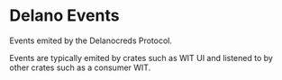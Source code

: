 # Delano Events

Events emited by the Delanocreds Protocol.

Events are typically emited by crates such as WIT UI and listened to by other crates such as a consumer WIT.

